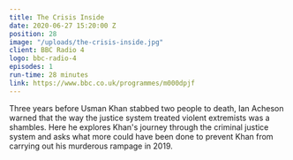 ```yaml
---
title: The Crisis Inside
date: 2020-06-27 15:20:00 Z
position: 28
image: "/uploads/the-crisis-inside.jpg"
client: BBC Radio 4
logo: bbc-radio-4
episodes: 1
run-time: 28 minutes
link: https://www.bbc.co.uk/programmes/m000dpjf
---
```


Three years before Usman Khan stabbed two people to death, Ian Acheson warned that the way the justice system treated violent extremists was a shambles. Here he explores Khan's journey through the criminal justice system and asks what more could have been done to prevent Khan from carrying out his murderous rampage in 2019.
